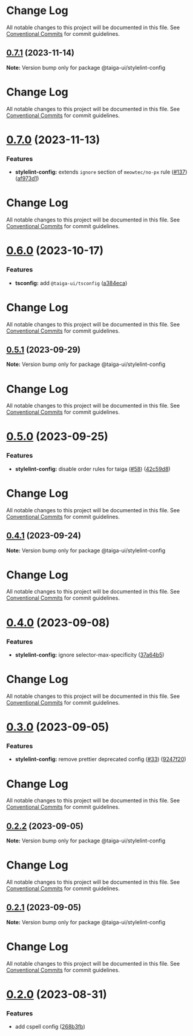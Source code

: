# Change Log

All notable changes to this project will be documented in this file. See
[Conventional Commits](https://conventionalcommits.org) for commit guidelines.

## [0.7.1](https://github.com/taiga-family/linters/compare/@taiga-ui/stylelint-config@0.7.0...@taiga-ui/stylelint-config@0.7.1) (2023-11-14)

**Note:** Version bump only for package @taiga-ui/stylelint-config

# Change Log

All notable changes to this project will be documented in this file. See
[Conventional Commits](https://conventionalcommits.org) for commit guidelines.

# [0.7.0](https://github.com/taiga-family/linters/compare/@taiga-ui/stylelint-config@0.6.0...@taiga-ui/stylelint-config@0.7.0) (2023-11-13)

### Features

- **stylelint-config:** extends `ignore` section of `meowtec/no-px` rule
  ([#137](https://github.com/taiga-family/linters/issues/137))
  ([af973d1](https://github.com/taiga-family/linters/commit/af973d18a8ff19a93f32165c3472f45e134acd64))

# Change Log

All notable changes to this project will be documented in this file. See
[Conventional Commits](https://conventionalcommits.org) for commit guidelines.

# [0.6.0](https://github.com/taiga-family/linters/compare/@taiga-ui/stylelint-config@0.5.1...@taiga-ui/stylelint-config@0.6.0) (2023-10-17)

### Features

- **tsconfig:** add `@taiga-ui/tsconfig`
  ([a384eca](https://github.com/taiga-family/linters/commit/a384ecac1e036a66d5a7e95f9bb6790f34a592d9))

# Change Log

All notable changes to this project will be documented in this file. See
[Conventional Commits](https://conventionalcommits.org) for commit guidelines.

## [0.5.1](https://github.com/taiga-family/taiga-ui/compare/@taiga-ui/stylelint-config@0.5.0...@taiga-ui/stylelint-config@0.5.1) (2023-09-29)

**Note:** Version bump only for package @taiga-ui/stylelint-config

# Change Log

All notable changes to this project will be documented in this file. See
[Conventional Commits](https://conventionalcommits.org) for commit guidelines.

# [0.5.0](https://github.com/taiga-family/taiga-ui/compare/@taiga-ui/stylelint-config@0.4.1...@taiga-ui/stylelint-config@0.5.0) (2023-09-25)

### Features

- **stylelint-config:** disable order rules for taiga ([#58](https://github.com/taiga-family/taiga-ui/issues/58))
  ([42c59d8](https://github.com/taiga-family/taiga-ui/commit/42c59d8aef2cd475e6a636b410be2ece5bd71b72))

# Change Log

All notable changes to this project will be documented in this file. See
[Conventional Commits](https://conventionalcommits.org) for commit guidelines.

## [0.4.1](https://github.com/taiga-family/taiga-ui/compare/@taiga-ui/stylelint-config@0.4.0...@taiga-ui/stylelint-config@0.4.1) (2023-09-24)

**Note:** Version bump only for package @taiga-ui/stylelint-config

# Change Log

All notable changes to this project will be documented in this file. See
[Conventional Commits](https://conventionalcommits.org) for commit guidelines.

# [0.4.0](https://github.com/taiga-family/taiga-ui/compare/@taiga-ui/stylelint-config@0.3.0...@taiga-ui/stylelint-config@0.4.0) (2023-09-08)

### Features

- **stylelint-config:** ignore selector-max-specificity
  ([37a64b5](https://github.com/taiga-family/taiga-ui/commit/37a64b54bd3c562f2d783adde6b00e4f610a10b4))

# Change Log

All notable changes to this project will be documented in this file. See
[Conventional Commits](https://conventionalcommits.org) for commit guidelines.

# [0.3.0](https://github.com/taiga-family/taiga-ui/compare/@taiga-ui/stylelint-config@0.2.2...@taiga-ui/stylelint-config@0.3.0) (2023-09-05)

### Features

- **stylelint-config:** remove prettier deprecated config ([#33](https://github.com/taiga-family/taiga-ui/issues/33))
  ([9247f20](https://github.com/taiga-family/taiga-ui/commit/9247f201f7c1c0b201fab4e42ae26ae148585867))

# Change Log

All notable changes to this project will be documented in this file. See
[Conventional Commits](https://conventionalcommits.org) for commit guidelines.

## [0.2.2](https://github.com/taiga-family/taiga-ui/compare/@taiga-ui/stylelint-config@0.2.1...@taiga-ui/stylelint-config@0.2.2) (2023-09-05)

**Note:** Version bump only for package @taiga-ui/stylelint-config

# Change Log

All notable changes to this project will be documented in this file. See
[Conventional Commits](https://conventionalcommits.org) for commit guidelines.

## [0.2.1](https://github.com/taiga-family/taiga-ui/compare/@taiga-ui/stylelint-config@0.2.0...@taiga-ui/stylelint-config@0.2.1) (2023-09-05)

**Note:** Version bump only for package @taiga-ui/stylelint-config

# Change Log

All notable changes to this project will be documented in this file. See
[Conventional Commits](https://conventionalcommits.org) for commit guidelines.

# [0.2.0](https://github.com/taiga-family/taiga-ui/compare/@taiga-ui/stylelint-config@0.1.3...@taiga-ui/stylelint-config@0.2.0) (2023-08-31)

### Features

- add cspell config
  ([268b3fb](https://github.com/taiga-family/taiga-ui/commit/268b3fbf38a679204c1a3f16bf6f0e62c83e7b82))
